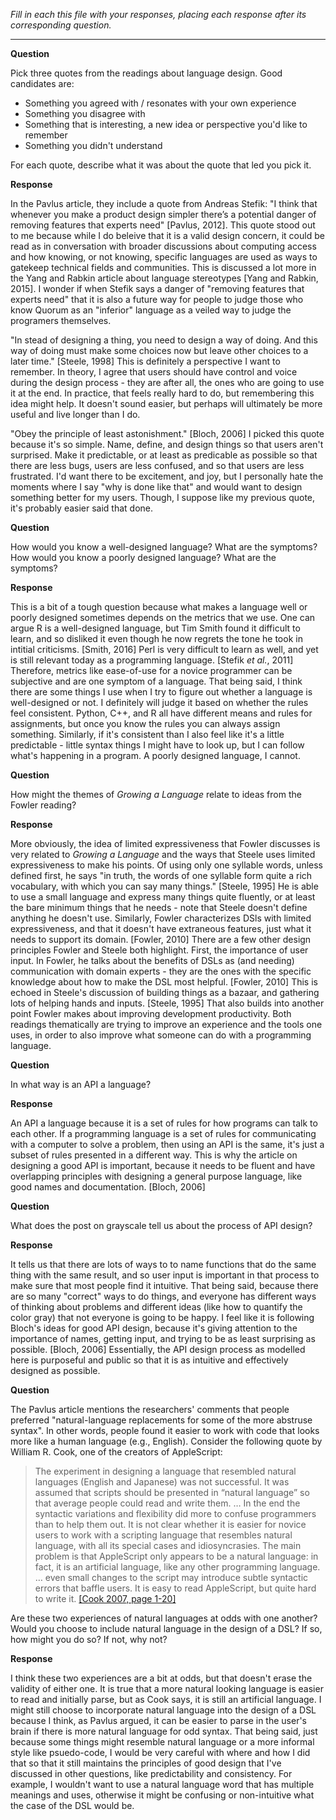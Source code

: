 _Fill in each this file with your responses, placing each response after its
corresponding question._

---

**Question**

Pick three quotes from the readings about language design. Good candidates
are:

- Something you agreed with / resonates with your own experience
- Something you disagree with
- Something that is interesting, a new idea or perspective you'd like to remember
- Something you didn't understand

For each quote, describe what it was about the quote that led you pick it.

**Response**

In the Pavlus article, they include a quote from Andreas Stefik: "I think that whenever you make a product design simpler there’s a potential danger of removing features that experts need" [Pavlus, 2012]. This quote stood out to me because while I do beleive that it is a valid design concern, it could be read as in conversation with broader discussions about computing access and how knowing, or not knowing, specific languages are used as ways to gatekeep technical fields and communities. This is discussed a lot more in the Yang and Rabkin article about language stereotypes [Yang and Rabkin, 2015]. I wonder if when Stefik says a danger of "removing features that experts need" that it is also a future way for people to judge those who know Quorum as an "inferior" language as a veiled way to judge the programers themselves.

"In stead of designing a thing, you need to design a way of doing. And this way of doing must make some choices now but leave other choices to a later time." [Steele, 1998] This is definitely a perspective I want to remember. In theory, I agree that users should have control and voice during the design process - they are after all, the ones who are going to use it at the end. In practice, that feels really hard to do, but remembering this idea might help. It doesn't sound easier, but perhaps will ultimately be more useful and live longer than I do.

"Obey the principle of least astonishment." [Bloch, 2006] I picked this quote because it's so simple. Name, define, and design things so that users aren't surprised. Make it predictable, or at least as predicable as possible so that there are less bugs, users are less confused, and so that users are less frustrated. I'd want there to be excitement, and joy, but I personally hate the moments where I say "why is done like that" and would want to design something better for my users. Though, I suppose like my previous quote, it's probably easier said that done.

**Question**

How would you know a well-designed language? What are the symptoms? How would
you know a poorly designed language? What are the symptoms?

**Response**

This is a bit of a tough question because what makes a language well or poorly designed sometimes depends on the metrics that we use. One can argue R is a well-designed language, but Tim Smith found it difficult to learn, and so disliked it even though he now regrets the tone he took in intitial criticisms. [Smith, 2016] Perl is very difficult to learn as well, and yet is still relevant today as a programming language. [Stefik _et al._, 2011] Therefore, metrics like ease-of-use for a novice programmer can be subjective and are one symptom of a language. That being said, I think there are some things I use when I try to figure out whether a language is well-designed or not. I definitely will judge it based on whether the rules feel consistent. Python, C++, and R all have different means and rules for assignments, but once you know the rules you can always assign something. Similarly, if it's consistent than I also feel like it's a little predictable - little syntax things I might have to look up, but I can follow what's happening in a program. A poorly designed language, I cannot.


**Question**

How might the themes of _Growing a Language_ relate to ideas from the Fowler reading?

**Response**

More obviously, the idea of limited expressiveness that Fowler discusses is very related to _Growing a Language_ and the ways that Steele uses limited expressiveness to make his points. Of using only one syllable words, unless defined first, he says "in truth, the words of one syllable form quite a rich vocabulary, with which you can say many things." [Steele, 1995] He is able to use a small language and express many things quite fluently, or at least the bare minimum things that he needs - note that Steele doesn't define anything he doesn't use. Similarly, Fowler characterizes DSls with limited expressiveness, and that it doesn't have extraneous features, just what it needs to support its domain. [Fowler, 2010] There are a few other design principles Fowler and Steele both highlight. First, the importance of user input. In Fowler, he talks about the benefits of DSLs as (and needing) communication with domain experts - they are the ones with the specific knowledge about how to make the DSL most helpful. [Fowler, 2010] This is echoed in Steele's discussion of building things as a bazaar, and gathering lots of helping hands and inputs. [Steele, 1995] That also builds into another point Fowler makes about improving development productivity. Both readings thematically are trying to improve an experience and the tools one uses, in order to also improve what someone can do with a programming language.

**Question**

In what way is an API a language?

**Response**

An API a language because it is a set of rules for how programs can talk to each other. If a programming language is a set of rules for communicating with a computer to solve a problem, then using an API is the same, it's just a subset of rules presented in a different way. This is why the article on designing a good API is important, because it needs to be fluent and have overlapping principles with designing a general purpose language, like good names and documentation. [Bloch, 2006]

**Question**

What does the post on grayscale tell us about the process of API design?

**Response**

It tells us that there are lots of ways to to name functions that do the same thing with the same result, and so user input is important in that process to make sure that most people find it intuitive. That being said, because there are so many "correct" ways to do things, and everyone has different ways of thinking about problems and different ideas (like how to quantify the color gray) that not everyone is going to be happy. I feel like it is following Bloch's ideas for good API design, because it's giving attention to the importance of names, getting input, and trying to be as least surprising as possible. [Bloch, 2006] Essentially, the API design process as modelled here is purposeful and public so that it is as intuitive and effectively designed as possible.

**Question**

The Pavlus article mentions the researchers' comments that people preferred
"natural-language replacements for some of the more abstruse syntax". In other
words, people found it easier to work with code that looks more like a human language (e.g.,
English). Consider the following quote by William R. Cook, one of the creators
of AppleScript:

> The experiment in designing a language that resembled natural languages (English
> and Japanese) was not successful. It was assumed that scripts should be
> presented in “natural language” so that average people could read and write
> them. … In the end the syntactic variations and flexibility did more to confuse
> programmers than to help them out. It is not clear whether it is easier for
> novice users to work with a scripting language that resembles natural language,
> with all its special cases and idiosyncrasies. The main problem is that
> AppleScript only appears to be a natural language: in fact, it is an artificial
> language, like any other programming language. … even small changes to the
> script may introduce subtle syntactic errors that baffle users. It is easy to
> read AppleScript, but quite hard to write it.
> [[Cook 2007, page 1-20]](https://dl.acm.org/citation.cfm?doid=1238844.1238845)

Are these two experiences of natural languages at odds with one another? Would
you choose to include natural language in the design of a DSL? If so, how might
you do so? If not, why not?

**Response**

I think these two experiences are a bit at odds, but that doesn't erase the validity of either one. It is true that a more natural looking language is easier to read and initially parse, but as Cook says, it is still an artificial language. I might still choose to incorporate natural language into the design of a DSL because I think, as Pavlus argued, it can be easier to parse in the user's brain if there is more natural language for odd syntax. That being said, just because some things might resemble natural language or a more informal style like psuedo-code, I would be very careful with where and how I did that so that it still maintains the principles of good design that I've discussed in other questions, like predictability and consistency. For example, I wouldn't want to use a natural language word that has multiple meanings and uses, otherwise it might be confusing or non-intuitive what the case of the DSL would be.
